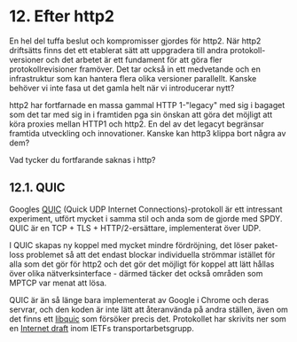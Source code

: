 # 12. Efter http2

En hel del tuffa beslut och kompromisser gjordes för http2. När http2 driftsätts finns det ett etablerat sätt att uppgradera till andra protokoll-versioner och det arbetet är ett fundament för att göra fler protokollrevisioner framöver. Det tar också in ett medvetande och en infrastruktur som kan hantera flera olika versioner parallellt. Kanske behöver vi inte fasa ut det gamla helt när vi introducerar nytt?

http2 har fortfarnade en massa gammal HTTP 1-"legacy" med sig i bagaget som det tar med sig in i framtiden pga sin önskan att göra det möjligt att köra proxies mellan HTTP1 och http2. En del av det legacyt begränsar framtida utveckling och innovationer. Kanske kan http3 klippa bort några av dem?

Vad tycker du fortfarande saknas i http?

## 12.1. QUIC

Googles [QUIC](https://www.chromium.org/quic) \(Quick UDP Internet Connections\)-protokoll är ett intressant experiment, utfört mycket i samma stil och anda som de gjorde med SPDY. QUIC är en TCP + TLS + HTTP/2-ersättare, implementerat över UDP.

I QUIC skapas ny koppel med mycket mindre fördröjning, det löser paket-loss problemet så att det endast blockar individuella strömmar istället för alla som det gör för http2 och det gör det möjligt för koppel att lätt hållas över olika nätverksinterface - därmed täcker det också områden som MPTCP var menat att lösa.

QUIC är än så länge bara implementerat av Google i Chrome och deras servrar, och den koden är inte lätt att återanvända på andra ställen, även om det finns ett [libquic](https://github.com/devsisters/libquic) som försöker precis det. Protokollet har skrivits ner som en [Internet draft](https://tools.ietf.org/html/draft-tsvwg-quic-protocol-01) inom IETFs transportarbetsgrupp.

